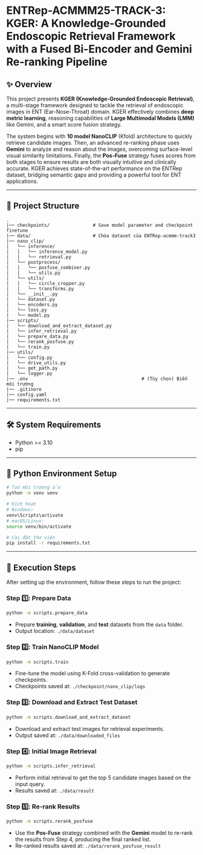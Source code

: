 # ENTRep-ACMMM25-TRACK-3: KGER: A Knowledge-Grounded Endoscopic Retrieval Framework with a Fused Bi-Encoder and Gemini Re-ranking Pipeline

## ✨ Overview

This project presents **KGER (Knowledge-Grounded Endoscopic Retrieval)**, a multi-stage framework designed to tackle the retrieval of endoscopic images in ENT (Ear-Nose-Throat) domain. KGER effectively combines **deep metric learning**, reasoning capabilities of **Large Multimodal Models (LMM)** like Gemini, and a smart score fusion strategy.

The system begins with **10 model NanoCLIP** (Kfold) architecture to quickly retrieve candidate images. Then, an advanced re-ranking phase uses **Gemini** to analyze and reason about the images, overcoming surface-level visual similarity limitations. Finally, the **Pos-Fuse** strategy fuses scores from both stages to ensure results are both visually intuitive and clinically accurate. KGER achieves state-of-the-art performance on the ENTRep dataset, bridging semantic gaps and providing a powerful tool for ENT applications.

---

## 📁 Project Structure

```
.
|── checkpoints/                # Save model parameter and checkpoint finetune
|── data/                       # Chứa dataset của ENTRep-acmmm-track3
|── nano_clip/
|   └── inference/
|   |   └── inference_model.py
|   |   └── retrieval.py
|   └── postprocess/
|   |   └── posfuse_combiner.py
|   |   └── utils.py
|   └── utils/
|   |   └── circle_cropper.py
|   |   └── transforms.py
|   └── __init__.py
|   └── dataset.py
|   └── encoders.py
|   └── loss.py
|   └── model.py
|── scripts/
|   └── download_and_extract_dataset.py
|   └── infer_retrieval.py
|   └── prepare_data.py
|   └── rerank_posfuse.py
|   └── train.py
|── utils/
|   └── config.py
|   └── drive_utils.py
|   └── get_path.py
|   └── logger.py
|── .env                                          # (Tùy chọn) Biến môi trường
|── .gitinore
|── config.yaml
|── requirements.txt
```

---

## 🛠️ System Requirements

- Python >= 3.10
- pip

---

## 🧪 Python Environment Setup

```bash
# Tạo môi trường ảo
python -m venv venv

# Kích hoạt
# Windows:
venv\Scripts\activate
# macOS/Linux:
source venv/bin/activate

# Cài đặt thư viện
pip install -r requirements.txt
```

---

## 🧱 Execution Steps

After setting up the environment, follow these steps to run the project:

### Step 1️⃣: Prepare Data
```bash
python -m scripts.prepare_data
```
- Prepare **training**, **validation**, and **test** datasets from the `data` folder.
- Output location: `./data/dataset`

### Step 2️⃣: Train NanoCLIP Model
```bash
python -m scripts.train
```
- Fine-tune the model using K-Fold cross-validation to generate checkpoints.
- Checkpoints saved at: `./checkpoint/nano_clip/logs`

### Step 3️⃣: Download and Extract Test Dataset
```bash
python -m scripts.download_and_extract_dataset
```
-  Download and extract test images for retrieval experiments.
-  Output saved at: `./data/downloaded_files`

### Step 4️⃣: Initial Image Retrieval
```bash
python -m scripts.infer_retrieval
```
- Perform initial retrieval to get the top 5 candidate images based on the input query.
- Results saved at: `./data/result`

### Step 5️⃣: Re-rank Results
```bash
python -m scripts.rerank_posfuse
```
-  Use the **Pos-Fuse** strategy combined with the **Gemini** model to re-rank the results from Step 4, producing the final ranked list.
-  Re-ranked results saved at: `./data/rerank_posfuse_result`
